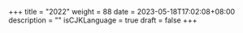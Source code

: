 +++
title = "2022"
weight = 88
date = 2023-05-18T17:02:08+08:00
description = ""
isCJKLanguage = true
draft = false
+++